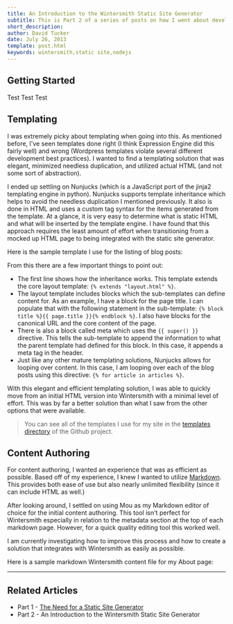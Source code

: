 ```yaml
---
title: An Introduction to the Wintersmith Static Site Generator
subtitle: This is Part 2 of a series of posts on how I went about developing my new site and the technology, reasoning, and lessons behind it
short_description: 
author: David Tucker
date: July 26, 2013
template: post.html
keywords: wintersmith,static site,nodejs
---
```


## Getting Started

Test Test Test

## Templating

I was extremely picky about templating when going into this.  As mentioned before, I've seen templates done right (I think Expression Engine did this fairly well) and wrong (Wordpress templates violate several different development best practices).  I wanted to find a templating solution that was elegant, minimized needless duplication, and utilized actual HTML (and not some sort of abstraction).

I ended up settling on Nunjucks (which is a JavaScript port of the jinja2 templating engine in python).  Nunjucks supports template inheritance which helps to avoid the needless duplication I mentioned previously.  It also is done in HTML and uses a custom tag syntax for the items generated from the template.  At a glance, it is very easy to determine what is static HTML and what will be inserted by the template engine.  I have found that this approach requires the least amount of effort when transitioning from a mocked up HTML page to being integrated with the static site generator.

Here is the sample template I use for the listing of blog posts:

<script src="https://gist.github.com/davidtucker/6090668.js"></script>

From this there are a few important things to point out:

* The first line shows how the inheritance works.  This template extends the core layout template: `{% extends "layout.html" %}`.
* The layout template includes blocks which the sub-templates can define content for.  As an example, I have a block for the page title.  I can populate that with the following statement in the sub-template: `{% block title %}{{ page.title }}{% endblock %}`.  I also have blocks for the canonical URL and the core content of the page.
* There is also a block called meta which uses the `{{ super() }}` directive.  This tells the sub-template to append the information to what the parent template had defined for this block.  In this case, it appends a meta tag in the header.
* Just like any other mature templating solutions, Nunjucks allows for looping over content.  In this case, I am looping over each of the blog posts using this directive: `{% for article in articles %}`.

With this elegant and efficient templating solution, I was able to quickly move from an initial HTML version into Wintersmith with a minimal level of effort.  This was by far a better solution than what I saw from the other options that were available.

> You can see all of the templates I use for my site in the <a href="https://github.com/davidtucker/davidtucker-blog/tree/develop/templates" target="_blank">templates directory</a> of the Github project.


## Content Authoring

For content authoring, I wanted an experience that was as efficient as possible.  Based off of my experience, I knew I wanted to utilize <a href="http://daringfireball.net/projects/markdown/" target="_blank">Markdown</a>.  This provides both ease of use but also nearly unlimited flexibility (since it can include HTML as well.)  

After looking around, I settled on using Mou as my Markdown editor of choice for the initial content authoring.  This tool isn't perfect for Wintersmith especially in relation to the metadata section at the top of each markdown page.  However, for a quick quality editing tool this worked well.  

I am currently investigating how to improve this process and how to create a solution that integrates with Wintersmith as easily as possible.

Here is a sample markdown Wintersmith content file for my About page:

<script src="https://gist.github.com/davidtucker/6091783.js"></script>

---
## Related Articles

* Part 1 - [The Need for a Static Site Generator](/articles/move-to-static-site-generator/)
* Part 2 - An Introduction to the Wintersmith Static Site Generator







